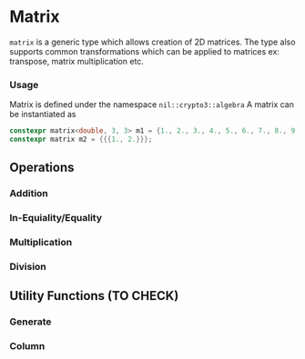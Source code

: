 # Matrix

`matrix` is a generic type which allows creation of 2D matrices. The type also supports common transformations which can be applied to matrices ex: transpose, matrix multiplication etc.

### Usage

Matrix is defined under the namespace `nil::crypto3::algebra` A matrix can be instantiated as

```cpp
constexpr matrix<double, 3, 3> m1 = {1., 2., 3., 4., 5., 6., 7., 8., 9.};
constexpr matrix m2 = {{{1., 2.}}};
```

## Operations

### Addition

### In-Equiality/Equality

### Multiplication

### Division

## Utility Functions (TO CHECK)

### Generate

### Column

